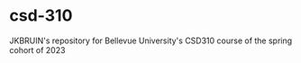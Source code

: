 # csd-310
JKBRUIN's repository for Bellevue University's CSD310 course of the spring cohort of 2023
